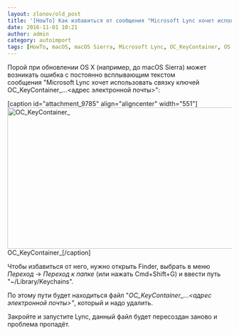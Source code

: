 ```yaml
---
layout: zlonov/old_post
title: '[HowTo] Как избавиться от сообщения "Microsoft Lync хочет использовать связку ключей OC_KeyContainer_..."?'
date: 2016-11-01 10:21
author: admin
category: autoimport
tags: [HowTo, macOS, macOS Sierra, Microsoft Lync, OC_KeyContainer, OS X, ошибка, сообщение]
---
```

Порой при обновлении OS X (например, до macOS Sierra) может возникать ошибка с постоянно всплывающим текстом сообщения "Microsoft Lync хочет использовать связку ключей OC_KeyContainer_...&lt;адрес электронной почты&gt;":

[caption id="attachment_9785" align="aligncenter" width="551"]<a href="/assets/uploads/OC_KeyContainer_.jpg"><img class="size-full wp-image-9785" src="/assets/uploads/OC_KeyContainer_.jpg" alt="OC_KeyContainer_" width="551" height="318" /></a> OC_KeyContainer_[/caption]

Чтобы избавиться от него, нужно открыть Finder, выбрать в меню <em>Переход</em> -&gt; <em>Переход к папке</em> (или нажать Cmd+Shift+G) и ввести путь "~/Library/Keychains".

По этому пути будет находиться файл "<em>OC_KeyContainer_...&lt;адрес электронной почты&gt;"</em>, который и надо удалить.

Закройте и запустите Lync, данный файл будет пересоздан заново и проблема пропадёт.
